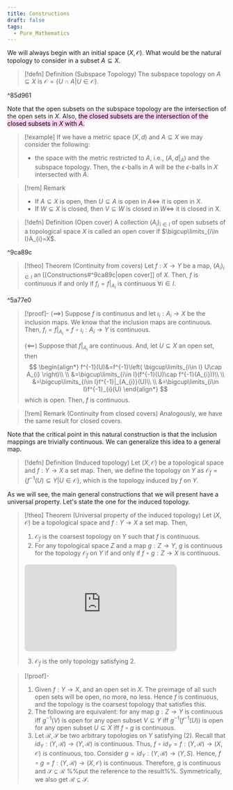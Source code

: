 ```yaml
---
title: Constructions
draft: false
tags:
  - Pure_Mathematics
---
```


We will always begin with an initial space $(X,\mathcal{O})$. What would be the natural topology to consider in a subset $A\subseteq X$.

>[!defn] Definition (Subspace Topology)
>The subspace topology on $A\subseteq X$ is $\mathcal{O}=\{ U\cap A | U\in \mathcal{O} \}$.

^85d961

Note that the open subsets on the subspace topology are the intersection of the open sets in $X$. Also, <mark style="background: #FFB8EBA6;">the closed subsets are the intersection of the closed subsets in $X$ with $A$.</mark> 
>[!example]
>If we have a metric space $(X,d)$ and $A\subseteq X$ we may consider the following:
>- the space with the metric restricted to $A$, i.e., $(A,d|_{A})$ and the subspace topology. Then, the $\epsilon$-balls in $A$ will be the $\epsilon$-balls in $X$ intersected with $A$.

>[!rem] Remark
>- If $A\subseteq X$ is open, then $U\subseteq A$ is open in $A\iff$ it is open in $X$. 
>- If  $W\subseteq X$ is closed, then $V\subseteq W$ is closed in $W\iff$ it is closed in X.

>[!defn] Definition (Open cover)
>A collection $(A_{i})_{i\in I}$ of open subsets of a topological space $X$ is called an open cover if $\bigcup\limits_{i\in I}A_{i}=X$.

^9ca89c

>[!theo] Theorem (Continuity from covers)
>Let $f:X\to Y$ be a map, $(A_{i})_{i\in I}$ an [[Constructions#^9ca89c|open cover]] of $X$. Then, $f$ is continuous if and only if $f_{i}=f|_{A_{i}}$ is continuous $\forall i\in I$.

^5a77e0

>[!proof]-
>$(\implies)$ Suppose $f$ is continuous and let $\iota_{i}:A_{i}\to X$ be the inclusion maps. We know that the inclusion maps are continuous. Then, $f_{i}=f|_{A_{i}}=f\circ\iota_{i}:A_{i}\to Y$ is continuous.
>
>$(\impliedby)$ Suppose that $f|_{A_{i}}$ are continuous. And, let $U\subseteq X$ an open set, then 
>$$
>\begin{align*}
>f^{-1}(U)&=f^{-1}\left( \bigcup\limits_{i\in I} U\cap A_{i} \right)\\ \\
>&=\bigcup\limits_{i\in I}(f^{-1}(U)\cap f^{-1}(A_{i}))\\ \\
>&=\bigcup\limits_{i\in I}f^{-1}|_{A_{i}}(U)\\ \\
>&=\bigcup\limits_{i\in I}f^{-1}_{i}(U)
>\end{align*}
>$$
>which is open. Then, $f$ is continuous.

>[!rem] Remark (Continuity from closed covers)
 >Analogously, we have the same result for closed covers.
 >

Note that the critical point in this natural construction is that the inclusion mappings are trivially continuous. We can generalize this idea to a general map.

>[!defn] Definition (Induced topology)
 >Let $(X,\mathcal{O})$ be a topological space and $f:Y\to X$ a set map. Then, we define the topology on $Y$ as $\mathcal{O}_{f}=\{ f^{-1}(U)\subseteq Y|U\in \mathcal{O} \}$, which is the topology induced by $f$ on $Y$.
 >

As we will see, the main general constructions that we will present have a universal property. Let's state the one for the induced topology.

>[!theo] Theorem (Universal property of the induced topology)
 >Let $(X,\mathcal{O})$ be a topological space and $f:Y\to X$ a set map. Then,
 >1. $\mathcal{O}_{f}$ is the coarsest topology on $Y$ such that $f$ is continuous.
 >2. For any topological space $Z$ and a map $g:Z\to Y$, $g$ is continuous for the topology $\mathcal{O}_{f}$ on $Y$ if and only if $f\circ g:Z\to X$ is continuous.
><!-- https://q.uiver.app/#q=WzAsMyxbMCwwLCJZIl0sWzIsMCwiWCJdLFswLDEsIloiXSxbMiwwLCJnIl0sWzAsMSwiZiJdLFsyLDEsImdcXGNpcmMgZiIsMl1d --> <iframe class="quiver-embed" src="https://q.uiver.app/#q=WzAsMyxbMCwwLCJZIl0sWzIsMCwiWCJdLFswLDEsIloiXSxbMiwwLCJnIl0sWzAsMSwiZiJdLFsyLDEsImdcXGNpcmMgZiIsMl1d&embed" width="350" height="200" style="border-radius: 8px; border: none;"></iframe>
 >3. $\mathcal{O}_{f}$ is the only topology satisfying 2.
 
 >[!proof]- 
 >1. Given $f: Y\to X$, and an open set in $X$. The preimage of all such open sets will be open, no more, no less. Hence $f$ is continuous, and the topology is the coarsest topology that satisfies this.
 >2. The following are equivalent: for any map $g:Z\to Y$ is continuous iff $g^{-1}(V)$ is open for any open subset $V\subseteq Y$ iff $g^{-1}(f^{-1}(U))$ is open for any open subset $U\subseteq X$ iff $f\circ g$ is continuous.
 >3. Let $\mathcal{R,S}$ be two arbitrary topologies on $Y$ satisfying (2). Recall that $id_{Y}:(Y,\mathcal{R})\to(Y,\mathcal{R})$ is continuous. Thus, $f\circ id_{Y}=f:(Y,\mathcal{R})\to(X,\mathcal{O})$ is continuous, too. Consider $g=id_{Y}:(Y,\mathcal{R})\to(Y,S)$. Hence, $f\circ g=f:(Y,\mathcal{R})\to(X,\mathcal{O})$ is continuous. Therefore, $g$ is continuous and $\mathcal{S}\subseteq \mathcal{R}$ %%put the reference to the result%%. Symmetrically, we also get $\mathcal{R}\subseteq \mathcal{S}$.
 
 